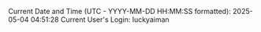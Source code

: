 Current Date and Time (UTC - YYYY-MM-DD HH:MM:SS formatted): 2025-05-04 04:51:28
Current User's Login: luckyaiman
